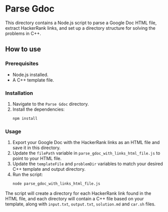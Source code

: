 # Parse Gdoc

This directory contains a Node.js script to parse a Google Doc HTML file, extract HackerRank links, and set up a directory structure for solving the problems in C++.

## How to use

### Prerequisites
- Node.js installed.
- A C++ template file.

### Installation
1.  Navigate to the `Parse Gdoc` directory.
2.  Install the dependencies:
    ```bash
    npm install
    ```

### Usage
1.  Export your Google Doc with the HackerRank links as an HTML file and save it in this directory.
2.  Update the `filePath` variable in `parse_gdoc_with_links_html_file.js` to point to your HTML file.
3.  Update the `templateFile` and `problemDir` variables to match your desired C++ template and output directory.
4.  Run the script:
    ```bash
    node parse_gdoc_with_links_html_file.js
    ```

The script will create a directory for each HackerRank link found in the HTML file, and each directory will contain a C++ file based on your template, along with `input.txt`, `output.txt`, `solution.md` and `car.sh` files.
